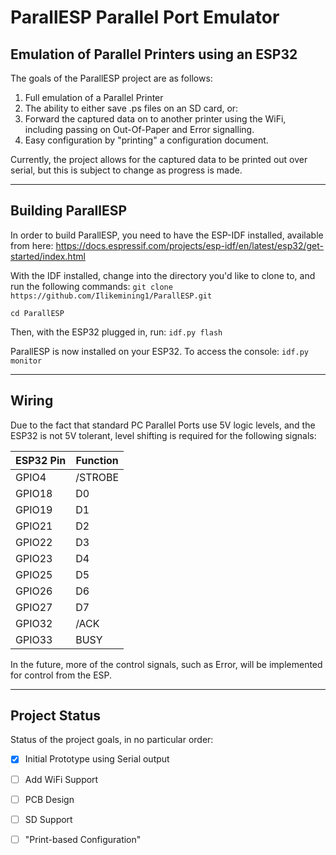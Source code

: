 # ParallESP Parallel Port Emulator #

## Emulation of Parallel Printers using an ESP32 ##
The goals of the ParallESP project are as follows:
1. Full emulation of a Parallel Printer
2. The ability to either save .ps files on an SD card, or:
3. Forward the captured data on to another printer using the WiFi, including passing on Out-Of-Paper and Error signalling.
4. Easy configuration by "printing" a configuration document.

Currently, the project allows for the captured data to be printed out over serial, but this is subject to change as progress is made.

---

## Building ParallESP ##
In order to build ParallESP, you need to have the ESP-IDF installed, available from here: https://docs.espressif.com/projects/esp-idf/en/latest/esp32/get-started/index.html 

With the IDF installed, change into the directory you'd like to clone to, and run the following commands:
`git clone https://github.com/Ilikemining1/ParallESP.git`

`cd ParallESP`

Then, with the ESP32 plugged in, run:
`idf.py flash`

ParallESP is now installed on your ESP32.  To access the console:
`idf.py monitor`

---

## Wiring ##

Due to the fact that standard PC Parallel Ports use 5V logic levels, and the ESP32 is not 5V tolerant, level shifting is required for the following signals:

| ESP32 Pin	|	Function |
|-------|------------|
| GPIO4 |	/STROBE  |
| GPIO18|	D0       |
| GPIO19|	D1       |
| GPIO21|	D2       |
| GPIO22|	D3       |
| GPIO23|	D4       |
| GPIO25|	D5       |
| GPIO26|	D6       |
| GPIO27|	D7       |
| GPIO32|	/ACK     |
| GPIO33|	BUSY     |

In the future, more of the control signals, such as Error, will be implemented for control from the ESP.

---

## Project Status ##

Status of the project goals, in no particular order:

- [x] Initial Prototype using Serial output
- [ ] Add WiFi Support
- [ ] PCB Design
- [ ] SD Support
- [ ] "Print-based Configuration"

